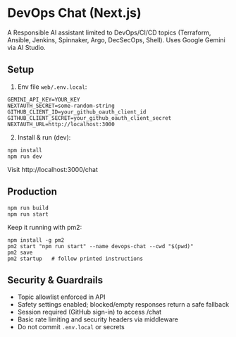 # DevOps Chat (Next.js)

A Responsible AI assistant limited to DevOps/CI/CD topics (Terraform, Ansible, Jenkins, Spinnaker, Argo, DecSecOps, Shell). Uses Google Gemini via AI Studio.

## Setup
1) Env file `web/.env.local`:
```
GEMINI_API_KEY=YOUR_KEY
NEXTAUTH_SECRET=some-random-string
GITHUB_CLIENT_ID=your_github_oauth_client_id
GITHUB_CLIENT_SECRET=your_github_oauth_client_secret
NEXTAUTH_URL=http://localhost:3000
```

2) Install & run (dev):
```
npm install
npm run dev
```
Visit http://localhost:3000/chat

## Production
```
npm run build
npm run start
```

Keep it running with pm2:
```
npm install -g pm2
pm2 start "npm run start" --name devops-chat --cwd "$(pwd)"
pm2 save
pm2 startup   # follow printed instructions
```

## Security & Guardrails
- Topic allowlist enforced in API
- Safety settings enabled; blocked/empty responses return a safe fallback
- Session required (GitHub sign-in) to access /chat
- Basic rate limiting and security headers via middleware
- Do not commit `.env.local` or secrets
